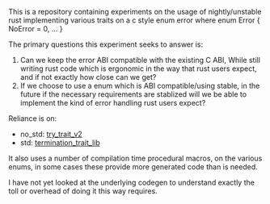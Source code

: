 This is a repository containing experiments on the usage of nightly/unstable rust
implementing various traits on a c style enum error where enum Error { NoError = 0, ... }

The primary questions this experiment seeks to answer is:

1. Can we keep the error ABI compatible with the existing C ABI,
While still writing rust code which is ergonomic in the way that rust users expect, and if not exactly
how close can we get?
2. If we choose to use a enum which is ABI compatible/using stable, in the future if the necessary requirements are stablized will we be able to implement the kind of error handling rust users expect?


Reliance is on:
* no_std: [try_trait_v2](https://rust-lang.github.io/rfcs/3058-try-trait-v2.html)
* std:    [termination_trait_lib](https://doc.rust-lang.org/beta/unstable-book/library-features/termination-trait-lib.html)

It also uses a number of compilation time procedural macros, on the various enums, in some cases these provide more generated code than is needed.

I have not yet looked at the underlying codegen to understand exactly the toll or overhead of doing it this way requires.
